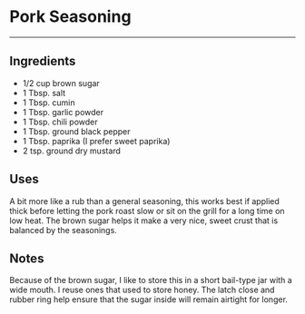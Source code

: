 # Pork Seasoning
---
## Ingredients

- 1/2 cup brown sugar
- 1 Tbsp. salt
- 1 Tbsp. cumin
- 1 Tbsp. garlic powder
- 1 Tbsp. chili powder
- 1 Tbsp. ground black pepper
- 1 Tbsp. paprika (I prefer sweet paprika)
- 2 tsp. ground dry mustard

## Uses

A bit more like a rub than a general seasoning, this works best if applied thick before letting the pork roast slow or sit on the grill for a long time on low heat. The brown sugar helps it make a very nice, sweet crust that is balanced by the seasonings.

## Notes

Because of the brown sugar, I like to store this in a short bail-type jar with a wide mouth. I reuse ones that used to store honey. The latch close and rubber ring help ensure that the sugar inside will remain airtight for longer.